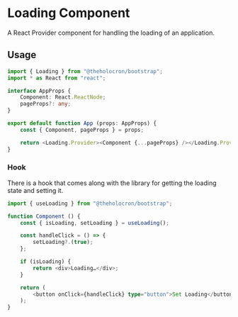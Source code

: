 # Loading Component

A React Provider component for handling the loading of an application.

## Usage

```typescript
import { Loading } from "@theholocron/bootstrap";
import * as React from "react";

interface AppProps {
	Component: React.ReactNode;
	pageProps?: any;
}

export default function App (props: AppProps) {
	const { Component, pageProps } = props;

	return <Loading.Provider><Component {...pageProps} /></Loading.Provider>;
}
```

### Hook

There is a hook that comes along with the library for getting the loading state and setting it.

```typescript
import { useLoading } from "@theholocron/bootstrap";

function Component () {
	const { isLoading, setLoading } = useLoading();

	const handleClick = () => {
		setLoading?.(true);
	};

	if (isLoading) {
		return <div>Loading…</div>;
	}

	return (
		<button onClick={handleClick} type="button">Set Loading</button>
	);
}
```

